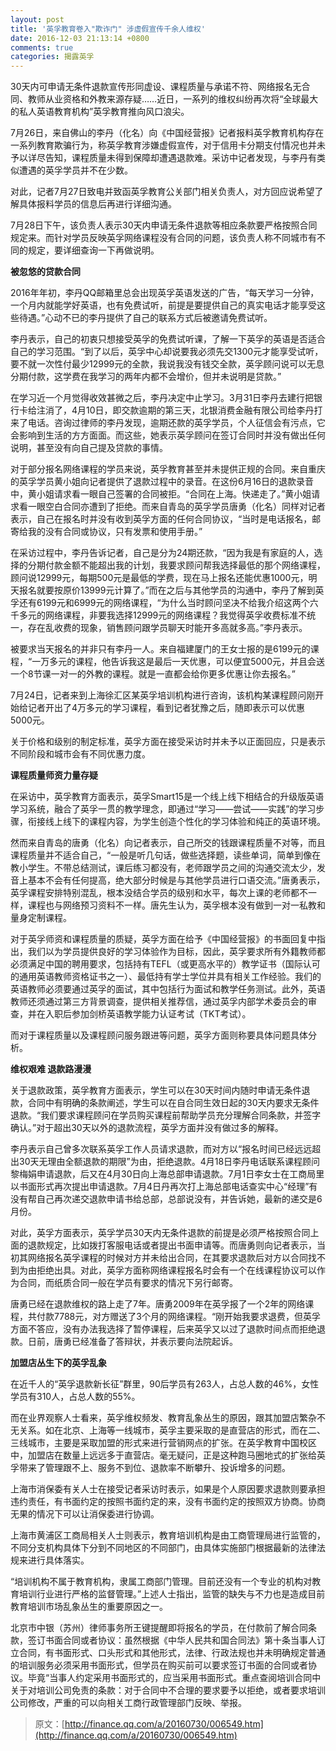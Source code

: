```yaml
---
layout: post
title: '英孚教育卷入"欺诈门" 涉虚假宣传千余人维权'
date: 2016-12-03 21:13:14 +0800
comments: true
categories: 揭露英孚
---
```

30天内可申请无条件退款宣传形同虚设、课程质量与承诺不符、网络报名无合同、教师从业资格和外教来源存疑……近日，一系列的维权纠纷再次将“全球最大的私人英语教育机构”英孚教育推向风口浪尖。
<!--more-->

7月26日，来自佛山的李丹（化名）向《中国经营报》记者报料英孚教育机构存在一系列教育欺骗行为，称英孚教育涉嫌虚假宣传，对于信用卡分期支付情况也并未予以详尽告知，课程质量未得到保障却遭遇退款难。采访中记者发现，与李丹有类似遭遇的英孚学员并不在少数。

对此，记者7月27日致电并致函英孚教育公关部门相关负责人，对方回应说希望了解具体报料学员的信息后再进行详细沟通。

7月28日下午，该负责人表示30天内申请无条件退款等相应条款要严格按照合同规定来。而针对学员反映英孚网络课程没有合同的问题，该负责人称不同城市有不同的规定，要详细查询一下再做说明。

**被忽悠的贷款合同**

2016年年初，李丹QQ邮箱里总会出现英孚英语发送的广告，“每天学习一分钟，一个月内就能学好英语，也有免费试听，前提是要提供自己的真实电话才能享受这些待遇。”心动不已的李丹提供了自己的联系方式后被邀请免费试听。

李丹表示，自己的初衷只想接受英孚的免费试听课，了解一下英孚的英语是否适合自己的学习范围。“到了以后，英孚中心却说要我必须先交1300元才能享受试听，要不就一次性付最少12999元的全款，我说我没有钱交全款，英孚顾问说可以无息分期付款，这学费在我学习的两年内都不会增价，但并未说明是贷款。”

在学习近一个月觉得收效甚微之后，李丹决定中止学习。3月31日李丹去建行把银行卡给注消了，4月10日，即交款逾期的第三天，北银消费金融有限公司给李丹打来了电话。咨询过律师的李丹发现，逾期还款的英孚学员，个人征信会有污点，它会影响到生活的方方面面。而这些，她表示英孚顾问在签订合同时并没有做出任何说明，甚至没有向自己提及贷款的事情。

对于部分报名网络课程的学员来说，英孚教育甚至并未提供正规的合同。来自重庆的英孚学员黄小姐向记者提供了退款过程中的录音。在这份6月16日的退款录音中，黄小姐请求看一眼自己签署的合同被拒。“合同在上海。快递走了。”黄小姐请求看一眼空白合同亦遭到了拒绝。而来自青岛的英孚学员唐勇（化名）同样对记者表示，自己在报名时并没有收到英孚方面的任何合同协议，“当时是电话报名，邮寄给我的没有合同或协议，只有发票和使用手册。”

在采访过程中，李丹告诉记者，自己是分为24期还款，“因为我是有家庭的人，选择的分期付款金额不能超出我的计划，我要求顾问帮我选择最低的那个网络课程，顾问说12999元，每期500元是最低的学费，现在马上报名还能优惠1000元，明天报名就要按原价13999元计算了。”而在之后与其他学员的沟通中，李丹了解到英孚还有6199元和6999元的网络课程，“为什么当时顾问坚决不给我介绍这两个六千多元的网络课程，非要我选择12999元的网络课程？我觉得英孚收费标准不统一，存在乱收费的现象，销售顾问跟学员聊天时能开多高就多高。”李丹表示。

被要求当天报名的并非只有李丹一人。来自福建厦门的王女士报的是6199元的课程，“一万多元的课程，他告诉我这是最后一天优惠，可以便宜5000元，并且会送一个8节课一对一的外教的课程。就是一直都会给你更多优惠让你去报名。”

7月24日，记者来到上海徐汇区某英孚培训机构进行咨询，该机构某课程顾问刚开始给记者开出了4万多元的学习课程，看到记者犹豫之后，随即表示可以优惠5000元。

关于价格和级别的制定标准，英孚方面在接受采访时并未予以正面回应，只是表示不同阶段和城市会有不同优惠力度。

**课程质量师资力量存疑**

在采访中，英孚教育方面表示，英孚Smart15是一个线上线下相结合的升级版英语学习系统，融合了英孚一贯的教学理念，即通过“学习——尝试——实践”的学习步骤，衔接线上线下的课程内容，为学生创造个性化的学习体验和纯正的英语环境。

然而来自青岛的唐勇（化名）向记者表示，自己所交的钱跟课程质量不对等，而且课程质量并不适合自己，“一般是听几句话，做些选择题，读些单词，简单到像在教小学生。不带总结测试，课后练习都没有，老师跟学员之间的沟通交流太少，发音上基本不会有任何提高，绝大部分时候是与其他学员进行口语交流。”唐勇表示，英孚课程安排特别混乱，根本没结合学员的级别和水平，每次上课的老师都不一样，课程也与网络预习资料不一样。唐先生认为，英孚根本没有做到一对一私教和量身定制课程。

对于英孚师资和课程质量的质疑，英孚方面在给予《中国经营报》的书面回复中指出，我们以为学员提供良好的学习体验作为目标，因此，英孚要求所有外籍教师都必须满足中国的聘用要求，包括持有TEFL（或更高水平的）教学证书（国际认可的通用英语教师资格证书之一）、最低持有学士学位并具有相关工作经验。我们的英语教师必须要通过英孚的面试，其中包括行为面试和教学任务测试。此外，英语教师还须通过第三方背景调查，提供相关推荐信，通过英孚内部学术委员会的审查，并在入职后参加剑桥英语教学能力认证考试（TKT考试）。

而对于课程质量以及课程顾问服务跟进等问题，英孚方面则称要具体问题具体分析。

**维权艰难 退款路漫漫**

关于退款政策，英孚教育方面表示，学生可以在30天时间内随时申请无条件退款，合同中有明确的条款阐述，学生可以在自合同生效日起的30天内要求无条件退款。“我们要求课程顾问在学员购买课程前帮助学员充分理解合同条款，并签字确认。”对于超出30天以外的退款流程，英孚方面并没有做过多的解释。

李丹表示自己曾多次联系英孚工作人员请求退款，而对方以“报名时间已经远远超出30天无理由全额退款的期限”为由，拒绝退款。4月18日李丹电话联系课程顾问黎梅娟申请退款，后又在4月30日向上海总部申请退款。7月1日李女士在工商局里以书面形式再次提出申请退款。7月4日丹再次打上海总部电话查实中心“经理”有没有帮自己再次递交退款申请书给总部，总部说没有，并告诉她，最新的递交是6月份。

对此，英孚方面表示，英孚学员30天内无条件退款的前提是必须严格按照合同上面的退款规定，比如拨打客服电话或者提出书面申请等。而唐勇则向记者表示，当初其网络报名英孚课程的时候对方并未给出合同，在其要求退款后对方以合同找不到为由拒绝出具。对此，英孚方面称网络课程报名时会有一个在线课程协议可以作为合同，而纸质合同一般在学员有要求的情况下另行邮寄。

唐勇已经在退款维权的路上走了7年。唐勇2009年在英孚报了一个2年的网络课程，共付款7788元，对方赠送了3个月的网络课程。“刚开始我要求退费，但英孚方面不答应，没有办法我选择了暂停课程，后来英孚又以过了退款时间点而拒绝退款。日前，唐勇已经准备了答辩状，并表示要向法院起诉。

**加盟店丛生下的英孚乱象**

在近千人的“英孚退款新长征”群里，90后学员有263人，占总人数的46%，女性学员有310人，占总人数的55%。

而在业界观察人士看来，英孚维权频发、教育乱象丛生的原因，跟其加盟店繁杂不无关系。如在北京、上海等一线城市，英孚主要采取的是直营店的形式，而在二、三线城市，主要是采取加盟的形式来进行营销网点的扩张。在英孚教育中国校区中，加盟店在数量上远远多于直营店。毫无疑问，正是这种跑马圈地式的扩张给英孚带来了管理跟不上、服务不到位、退款率不断攀升、投诉增多的问题。

上海市消保委有关人士在接受记者采访时表示，如果是个人原因要求退款则要承担违约责任，有书面约定的按照书面约定的来，没有书面约定的按照双方协商。协商无果的情况下可以让消保委进行协调。

上海市黄浦区工商局相关人士则表示，教育培训机构是由工商管理局进行监管的，不同分支机构具体下分到不同地区的不同部门，由具体实施部门根据最新的法律法规来进行具体落实。

“培训机构不属于教育机构，隶属工商部门管理。目前还没有一个专业的机构对教育培训行业进行严格的监督管理。”上述人士指出，监管的缺失与不力也是造成目前教育培训市场乱象丛生的重要原因之一。

北京市中银（苏州）律师事务所王键提醒即将报名的学员，在付款前了解合同条款，签订书面合同或者协议：虽然根据《中华人民共和国合同法》第十条当事人订立合同，有书面形式、口头形式和其他形式，法律、行政法规也并未明确规定普通的培训服务必须采用书面形式，但学员在购买前可以要求签订书面的合同或者协议。毕竟“当事人约定采用书面形式的，应当采用书面形式。重点查阅培训合同中关于对培训公司免责的条款：对于合同中不合理的要求要予以拒绝，或者要求培训公司修改，严重的可以向相关工商行政管理部门反映、举报。

> 原文：[http://finance.qq.com/a/20160730/006549.htm](http://finance.qq.com/a/20160730/006549.htm)
